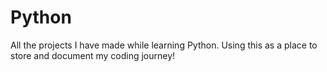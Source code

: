 # Python
All the projects I have made while learning Python.
Using this as a place to store and document my coding journey!
